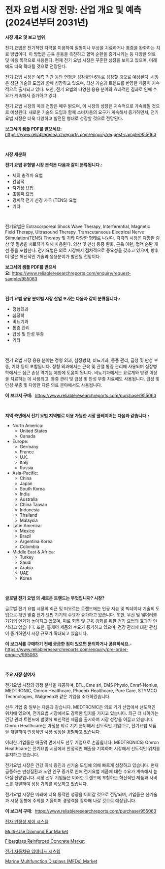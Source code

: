 <p><h1>전자 요법 시장 전망: 산업 개요 및 예측 (2024년부터 2031년)</h1></p><p><strong>시장 개요 및 보고 범위</strong></p>
<p><p>전기 요법은 전기적인 자극을 이용하여 질병이나 부상을 치료하거나 통증을 완화하는 치료 방법이다. 이 방법은 근육 운동을 촉진하고 혈액 순환을 증가시키는 등 다양한 의료 및 미용 목적으로 사용된다. 현재 전기 요법 시장은 꾸준한 성장을 보이고 있으며, 미래에도 더욱 확대될 것으로 전망된다.</p><p>전기 요법 시장은 예측 기간 동안 연평균 성장률인 6%로 성장할 것으로 예상된다. 시장은 첨단 기술의 도입과 함께 성장하고 있으며, 최신 기술과 트렌드를 반영한 제품이 지속적으로 출시되고 있다. 또한, 전기 요법의 다양한 응용 분야와 효과적인 결과로 인해 수요가 계속해서 증가하고 있다.</p><p>전기 요법 시장의 미래 전망은 매우 밝으며, 이 시장의 성장은 지속적으로 가속화될 것으로 예상된다. 새로운 기술의 도입과 함께 소비자들의 요구가 계속해서 증가하면서, 전기 요법 시장은 더욱 다양하고 발전된 형태로 성장할 것으로 전망된다.</p></p>
<p><strong>보고서의 샘플 PDF를 받으세요:</strong> <a href="https://www.reliableresearchreports.com/enquiry/request-sample/955063">https://www.reliableresearchreports.com/enquiry/request-sample/955063</a></p>
<p>&nbsp;</p>
<p><strong>시장 세분화</strong></p>
<p><strong>전기 요법 유형별 시장 분석은 다음과 같이 분류됩니다.:</strong></p>
<p><ul><li>체외 충격파 요법</li><li>간섭적</li><li>자기장 요법</li><li>초음파 요법</li><li>경피적 전기 신경 자극 (TENS) 요법</li><li>기타</li></ul></p>
<p>&nbsp;</p>
<p><p>전기요법은 Extracorporeal Shock Wave Therapy, Interferential, Magnetic Field Therapy, Ultrasound Therapy, Transcutaneous Electrical Nerve Stimulation(TENS) Therapy 및 기타 다양한 형태로 나뉜다. 각각의 시장은 다양한 증상 및 질병을 치료하기 위해 사용된다. 외상 및 만성 통증 완화, 근육 이완, 혈액 순환 개선 등을 포함한다. 전기요법은 의료 시장에서 점차적으로 중요성을 갖추고 있으며, 향후 더 많은 혁신적인 기술과 응용분야가 발전될 전망이다.</p></p>
<p><strong>보고서의 샘플 PDF를 받으세요:</strong>&nbsp;<a href="https://www.reliableresearchreports.com/enquiry/request-sample/955063">https://www.reliableresearchreports.com/enquiry/request-sample/955063</a></p>
<p>&nbsp;</p>
<p><strong> 전기 요법 응용 분야별 시장 산업 조사는 다음과 같이 분류됩니다.:</strong></p>
<p><ul><li>정형외과</li><li>심장학</li><li>비뇨기과</li><li>통증 관리</li><li>급성 및 만성 부종</li><li>기타</li></ul></p>
<p>&nbsp;</p>
<p><p>전기 요법 시장 응용 분야는 정형 외과, 심장병학, 비뇨기과, 통증 관리, 급성 및 만성 부종, 기타 등이 포함됩니다. 정형 외과에서는 근육 및 관절 통증 관리에 사용되며 심장병학에서는 심근 손상 역기능 예방에 도움이 됩니다. 비뇨기과에서는 요로계와 방광 이상을 치료하는 데 사용되고, 통증 관리 및 급성 및 만성 부종 치료에도 사용됩니다. 급성 및 만성 부종 및 다양한 다른 의료 분야에서도 사용됩니다.</p></p>
<p><strong>이 보고서 구매:</strong>&nbsp; <a href="https://www.reliableresearchreports.com/purchase/955063">https://www.reliableresearchreports.com/purchase/955063</a></p>
<p>&nbsp;</p>
<p><strong>지역 측면에서 전기 요법 지역별로 이용 가능한 시장 플레이어는 다음과 같습니다.:</strong></p>
<p><ul>
    <li>
        North America:
        <ul>
            <li>United States</li>
            <li>Canada</li>
        </ul>
    </li>
    <li>
        Europe:
        <ul>
            <li>Germany</li>
            <li>France</li>
            <li>U.K.</li>
            <li>Italy</li>
            <li>Russia</li>
        </ul>
    </li>
    <li>
        Asia-Pacific:
        <ul>
            <li>China</li>
            <li>Japan</li>
            <li>South Korea</li>
            <li>India</li>
            <li>Australia</li>
            <li>China Taiwan</li>
            <li>Indonesia</li>
            <li>Thailand</li>
            <li>Malaysia</li>
        </ul>
    </li>
    <li>
        Latin America:
        <ul>
            <li>Mexico</li>
            <li>Brazil</li>
            <li>Argentina Korea</li>
            <li>Colombia</li>
        </ul>
    </li>
    <li>
        Middle East & Africa:
        <ul>
            <li>Turkey</li>
            <li>Saudi</li>
            <li>Arabia</li>
            <li>UAE</li>
            <li>Korea</li>
        </ul>
    </li>
    </ul></p>
<p>&nbsp;</p>
<p><strong>글로벌 전기 요법 의 새로운 트렌드는 무엇입니까? 시장?</strong></p>
<p><p>글로벌 전기 요법 시장의 최근 및 떠오르는 트렌드에는 인공 지능 및 빅데이터 기술의 도입으로 개인 맞춤 전기 요법 기기의 수요가 증가하고 있습니다. 또한, 무선 및 웨어러블 기기의 인기가 높아지고 있으며, 피로 회복 및 근육 강화를 위한 전기 요법의 효과가 인식되고 있습니다. 또한, 홈케어 제품의 수요가 증가하고 있으며, 건강 관리에 대한 관심이 증가하면서 시장 규모가 확대되고 있습니다.</p></p>
<p><strong>이 보고서를 구매하기 전에 궁금한 점이 있으면 문의하거나 공유하세요.</strong>- <a href="https://www.reliableresearchreports.com/enquiry/pre-order-enquiry/955063">https://www.reliableresearchreports.com/enquiry/pre-order-enquiry/955063</a></p>
<p>&nbsp;</p>
<p><strong>주요 시장 참여자</strong></p>
<p><p>전기요법 시장의 경쟁 분석을 제공하며, BTL, Eme srl, EMS Physio, Enraf-Nonius, MEDTRONIC, Omron Healthcare, Phoenix Healthcare, Pure Care, STYMCO Technologies, Walgreen과 같은 기업을 소개하겠습니다. </p><p>선두 기업 중 일부는 다음과 같습니다. MEDTRONIC은 의료 기기 산업에서 선도적인 위치에 있으며, 전기요법 시장에서도 강력한 입지를 가지고 있습니다. 최근 더 나아가는 건강 관리 트렌드에 발맞춰 혁신적인 제품을 출시하여 시장 성장을 이끌고 있습니다. Omron Healthcare는 가정용 의료 기기 분야에서 선도적인 기업으로, 전기요법 제품을 개발하여 안정적인 시장 성장을 경험하고 있습니다. </p><p>이러한 기업들은 매출액 면에서도 선두 기업으로 손꼽힙니다. MEDTRONIC와 Omron Healthcare는 전기요법 시장에서 안정적인 매출을 기록하며 시장에서 선도적인 위치를 유지하고 있습니다. </p><p>전기요법 시장은 건강 의식 증진과 신기술 도입에 의해 빠르게 성장하고 있습니다. 현재 급증하는 만성질환과 노인 인구 증가로 인해 전기요법 제품에 대한 수요가 계속해서 높아질 전망입니다. 시장 선두 기업들은 이러한 트렌드에 부합하는 혁신적인 제품과 서비스를 개발하여 성장 기회를 확보하고 있습니다. </p><p>전기요법 시장은 미래에 더욱 동적인 성장을 이어갈 것으로 전망되며, 기업들은 신기술과 시장 동향에 주의를 기울이며 경쟁력을 강화해 나갈 것으로 예상됩니다.</p></p>
<p><strong>이 보고서 구매:</strong>&nbsp;&nbsp;<a href="https://www.reliableresearchreports.com/purchase/955063">https://www.reliableresearchreports.com/purchase/955063</a></p>
<p><p><a href="https://github.com/idcefvhkdut6/Market-Research-Report-List-1/blob/main/9475902185442.md">전자 안정성 제어 시스템</a></p><p><a href="https://gratis-rainforest-2ca.notion.site/Multi-Use-Diamond-Bur-Market-Dynamics-2024-2031-Also-about-Its-Market-Trends-Projections-and-Oppo-ab83e3615cdf4759a0164b673903920d">Multi-Use Diamond Bur Market</a></p><p><a href="https://view.publitas.com/reportprime-1/fiberglass-reinforced-concrete-market-analysis-and-market-size-global-industry-overview-market-segmentation-and-forecast-2024-to-2031/">Fiberglass Reinforced Concrete Market</a></p><p><a href="https://github.com/vsap75a286l/Market-Research-Report-List-1/blob/main/1323625185443.md">전기 자동차용 임베디드 시스템</a></p><p><a href="https://github.com/GroverBarry/Market-Research-Report-List-4/blob/main/marine-multifunction-displays-mfds-market.md">Marine Multifunction Displays (MFDs) Market</a></p></p>

